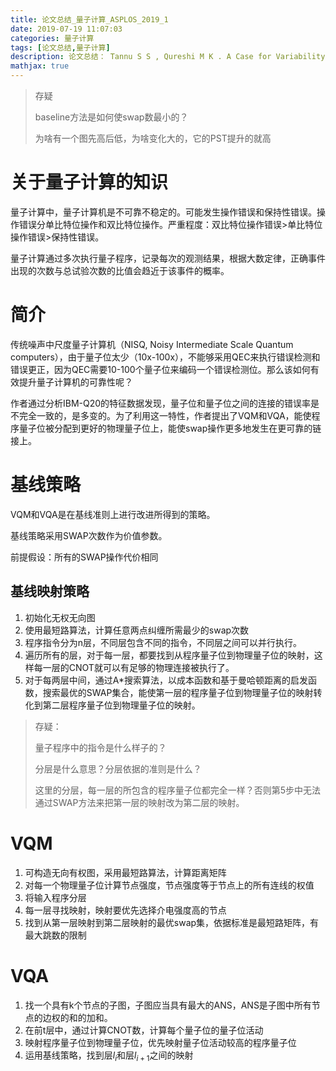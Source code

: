```yaml
---
title: 论文总结_量子计算_ASPLOS_2019_1
date: 2019-07-19 11:07:03
categories: 量子计算
tags: [论文总结,量子计算]
description: 论文总结： Tannu S S , Qureshi M K . A Case for Variability-Aware Policies for NISQ-Era Quantum Computers[J]. 2018.
mathjax: true
---
```


> 存疑
>
> baseline方法是如何使swap数最小的？ 
>
> 为啥有一个图先高后低，为啥变化大的，它的PST提升的就高
>
>

# 关于量子计算的知识

量子计算中，量子计算机是不可靠不稳定的。可能发生操作错误和保持性错误。操作错误分单比特位操作和双比特位操作。严重程度：双比特位操作错误>单比特位操作错误>保持性错误。

量子计算通过多次执行量子程序，记录每次的观测结果，根据大数定律，正确事件出现的次数与总试验次数的比值会趋近于该事件的概率。

# 简介

传统噪声中尺度量子计算机（NISQ, Noisy Intermediate Scale Quantum computers），由于量子位太少（10x-100x），不能够采用QEC来执行错误检测和错误更正，因为QEC需要10-100个量子位来编码一个错误检测位。那么该如何有效提升量子计算机的可靠性呢？

作者通过分析IBM-Q20的特征数据发现，量子位和量子位之间的连接的错误率是不完全一致的，是多变的。为了利用这一特性，作者提出了VQM和VQA，能使程序量子位被分配到更好的物理量子位上，能使swap操作更多地发生在更可靠的链接上。

# 基线策略

VQM和VQA是在基线准则上进行改进所得到的策略。

基线策略采用SWAP次数作为价值参数。

前提假设：所有的SWAP操作代价相同

## 基线映射策略

1. 初始化无权无向图
2. 使用最短路算法，计算任意两点纠缠所需最少的swap次数
3. 程序指令分为n层，不同层包含不同的指令，不同层之间可以并行执行。
4. 遍历所有的层，对于每一层，都要找到从程序量子位到物理量子位的映射，这样每一层的CNOT就可以有足够的物理连接被执行了。
5. 对于每两层中间，通过A*搜索算法，以成本函数和基于曼哈顿距离的启发函数，搜索最优的SWAP集合，能使第一层的程序量子位到物理量子位的映射转化到第二层程序量子位到物理量子位的映射。

> 存疑：
>
> 量子程序中的指令是什么样子的？
>
> 分层是什么意思？分层依据的准则是什么？
>
> 这里的分层，每一层的所包含的程序量子位都完全一样？否则第5步中无法通过SWAP方法来把第一层的映射改为第二层的映射。

# VQM

1. 可构造无向有权图，采用最短路算法，计算距离矩阵
2. 对每一个物理量子位计算节点强度，节点强度等于节点上的所有连线的权值
3. 将输入程序分层
4. 每一层寻找映射，映射要优先选择介电强度高的节点
5. 找到从第一层映射到第二层映射的最优swap集，依据标准是最短路矩阵，有最大跳数的限制

# VQA

1. 找一个具有k个节点的子图，子图应当具有最大的ANS，ANS是子图中所有节点的边权的和的加和。
2. 在前t层中，通过计算CNOT数，计算每个量子位的量子位活动
3. 映射程序量子位到物理量子位，优先映射量子位活动较高的程序量子位
4. 运用基线策略，找到层$l_i$和层$l_{i+1}$之间的映射

